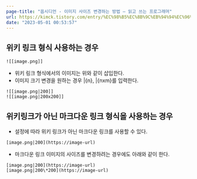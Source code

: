 ```yaml
---
page-title: "옵시디언 - 이미지 사이즈 변경하는 방법 — 읽고 쓰는 프로그래머"
url: https://kimck.tistory.com/entry/%EC%98%B5%EC%8B%9C%EB%94%94%EC%96%B8-%EC%9D%B4%EB%AF%B8%EC%A7%80-%EC%82%AC%EC%9D%B4%EC%A6%88-%EB%B3%80%EA%B2%BD%ED%95%98%EB%8A%94-%EB%B0%A9%EB%B2%95
date: "2023-05-01 00:53:57"
---
```

## 위키 링크 형식 사용하는 경우

```
![[image.png]]
```

-   위키 링크 형식에서의 이미지는 위와 같이 삽입한다.
-   이미지 크기 변경을 원하는 경우 |{n}, |{nxm}를 입력한다.

```
![[image.png|200]]
![[image.png|200x200]]
```

## 위키링크가 아닌 마크다운 링크 형식을 사용하는 경우

-   설정에 따라 위키 링크가 아닌 마크다운 링크를 사용할 수 있다.

```
[image.png|200](https://image-url)
```

-   마크다운 링크 이미지의 사이즈를 변경하려는 경우에도 아래와 같이 한다.

```
[image.png|200](https://image-url)
[image.png|200\*200](https://image-url)
```